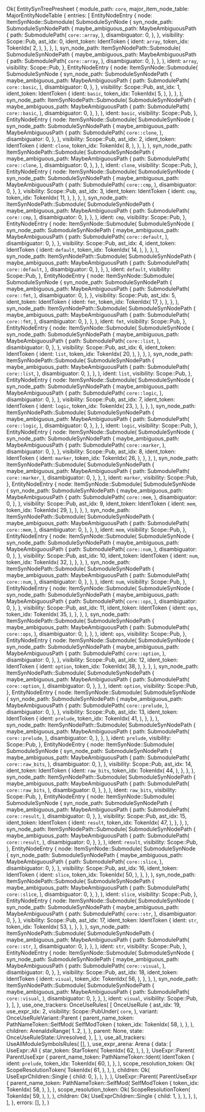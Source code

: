Ok(
    EntitySynTreePresheet {
        module_path: `core`,
        major_item_node_table: MajorEntityNodeTable {
            entries: [
                EntityNodeEntry {
                    node: ItemSynNode::Submodule(
                        SubmoduleSynNode {
                            syn_node_path: SubmoduleSynNodePath {
                                maybe_ambiguous_path: MaybeAmbiguousPath {
                                    path: SubmodulePath(
                                        `core::array`,
                                    ),
                                    disambiguator: 0,
                                },
                            },
                            visibility: Scope::Pub,
                            ast_idx: 0,
                            ident_token: IdentToken {
                                ident: `array`,
                                token_idx: TokenIdx(
                                    2,
                                ),
                            },
                        },
                    ),
                    syn_node_path: ItemSynNodePath::Submodule(
                        SubmoduleSynNodePath {
                            maybe_ambiguous_path: MaybeAmbiguousPath {
                                path: SubmodulePath(
                                    `core::array`,
                                ),
                                disambiguator: 0,
                            },
                        },
                    ),
                    ident: `array`,
                    visibility: Scope::Pub,
                },
                EntityNodeEntry {
                    node: ItemSynNode::Submodule(
                        SubmoduleSynNode {
                            syn_node_path: SubmoduleSynNodePath {
                                maybe_ambiguous_path: MaybeAmbiguousPath {
                                    path: SubmodulePath(
                                        `core::basic`,
                                    ),
                                    disambiguator: 0,
                                },
                            },
                            visibility: Scope::Pub,
                            ast_idx: 1,
                            ident_token: IdentToken {
                                ident: `basic`,
                                token_idx: TokenIdx(
                                    5,
                                ),
                            },
                        },
                    ),
                    syn_node_path: ItemSynNodePath::Submodule(
                        SubmoduleSynNodePath {
                            maybe_ambiguous_path: MaybeAmbiguousPath {
                                path: SubmodulePath(
                                    `core::basic`,
                                ),
                                disambiguator: 0,
                            },
                        },
                    ),
                    ident: `basic`,
                    visibility: Scope::Pub,
                },
                EntityNodeEntry {
                    node: ItemSynNode::Submodule(
                        SubmoduleSynNode {
                            syn_node_path: SubmoduleSynNodePath {
                                maybe_ambiguous_path: MaybeAmbiguousPath {
                                    path: SubmodulePath(
                                        `core::clone`,
                                    ),
                                    disambiguator: 0,
                                },
                            },
                            visibility: Scope::Pub,
                            ast_idx: 2,
                            ident_token: IdentToken {
                                ident: `clone`,
                                token_idx: TokenIdx(
                                    8,
                                ),
                            },
                        },
                    ),
                    syn_node_path: ItemSynNodePath::Submodule(
                        SubmoduleSynNodePath {
                            maybe_ambiguous_path: MaybeAmbiguousPath {
                                path: SubmodulePath(
                                    `core::clone`,
                                ),
                                disambiguator: 0,
                            },
                        },
                    ),
                    ident: `clone`,
                    visibility: Scope::Pub,
                },
                EntityNodeEntry {
                    node: ItemSynNode::Submodule(
                        SubmoduleSynNode {
                            syn_node_path: SubmoduleSynNodePath {
                                maybe_ambiguous_path: MaybeAmbiguousPath {
                                    path: SubmodulePath(
                                        `core::cmp`,
                                    ),
                                    disambiguator: 0,
                                },
                            },
                            visibility: Scope::Pub,
                            ast_idx: 3,
                            ident_token: IdentToken {
                                ident: `cmp`,
                                token_idx: TokenIdx(
                                    11,
                                ),
                            },
                        },
                    ),
                    syn_node_path: ItemSynNodePath::Submodule(
                        SubmoduleSynNodePath {
                            maybe_ambiguous_path: MaybeAmbiguousPath {
                                path: SubmodulePath(
                                    `core::cmp`,
                                ),
                                disambiguator: 0,
                            },
                        },
                    ),
                    ident: `cmp`,
                    visibility: Scope::Pub,
                },
                EntityNodeEntry {
                    node: ItemSynNode::Submodule(
                        SubmoduleSynNode {
                            syn_node_path: SubmoduleSynNodePath {
                                maybe_ambiguous_path: MaybeAmbiguousPath {
                                    path: SubmodulePath(
                                        `core::default`,
                                    ),
                                    disambiguator: 0,
                                },
                            },
                            visibility: Scope::Pub,
                            ast_idx: 4,
                            ident_token: IdentToken {
                                ident: `default`,
                                token_idx: TokenIdx(
                                    14,
                                ),
                            },
                        },
                    ),
                    syn_node_path: ItemSynNodePath::Submodule(
                        SubmoduleSynNodePath {
                            maybe_ambiguous_path: MaybeAmbiguousPath {
                                path: SubmodulePath(
                                    `core::default`,
                                ),
                                disambiguator: 0,
                            },
                        },
                    ),
                    ident: `default`,
                    visibility: Scope::Pub,
                },
                EntityNodeEntry {
                    node: ItemSynNode::Submodule(
                        SubmoduleSynNode {
                            syn_node_path: SubmoduleSynNodePath {
                                maybe_ambiguous_path: MaybeAmbiguousPath {
                                    path: SubmodulePath(
                                        `core::fmt`,
                                    ),
                                    disambiguator: 0,
                                },
                            },
                            visibility: Scope::Pub,
                            ast_idx: 5,
                            ident_token: IdentToken {
                                ident: `fmt`,
                                token_idx: TokenIdx(
                                    17,
                                ),
                            },
                        },
                    ),
                    syn_node_path: ItemSynNodePath::Submodule(
                        SubmoduleSynNodePath {
                            maybe_ambiguous_path: MaybeAmbiguousPath {
                                path: SubmodulePath(
                                    `core::fmt`,
                                ),
                                disambiguator: 0,
                            },
                        },
                    ),
                    ident: `fmt`,
                    visibility: Scope::Pub,
                },
                EntityNodeEntry {
                    node: ItemSynNode::Submodule(
                        SubmoduleSynNode {
                            syn_node_path: SubmoduleSynNodePath {
                                maybe_ambiguous_path: MaybeAmbiguousPath {
                                    path: SubmodulePath(
                                        `core::list`,
                                    ),
                                    disambiguator: 0,
                                },
                            },
                            visibility: Scope::Pub,
                            ast_idx: 6,
                            ident_token: IdentToken {
                                ident: `list`,
                                token_idx: TokenIdx(
                                    20,
                                ),
                            },
                        },
                    ),
                    syn_node_path: ItemSynNodePath::Submodule(
                        SubmoduleSynNodePath {
                            maybe_ambiguous_path: MaybeAmbiguousPath {
                                path: SubmodulePath(
                                    `core::list`,
                                ),
                                disambiguator: 0,
                            },
                        },
                    ),
                    ident: `list`,
                    visibility: Scope::Pub,
                },
                EntityNodeEntry {
                    node: ItemSynNode::Submodule(
                        SubmoduleSynNode {
                            syn_node_path: SubmoduleSynNodePath {
                                maybe_ambiguous_path: MaybeAmbiguousPath {
                                    path: SubmodulePath(
                                        `core::logic`,
                                    ),
                                    disambiguator: 0,
                                },
                            },
                            visibility: Scope::Pub,
                            ast_idx: 7,
                            ident_token: IdentToken {
                                ident: `logic`,
                                token_idx: TokenIdx(
                                    23,
                                ),
                            },
                        },
                    ),
                    syn_node_path: ItemSynNodePath::Submodule(
                        SubmoduleSynNodePath {
                            maybe_ambiguous_path: MaybeAmbiguousPath {
                                path: SubmodulePath(
                                    `core::logic`,
                                ),
                                disambiguator: 0,
                            },
                        },
                    ),
                    ident: `logic`,
                    visibility: Scope::Pub,
                },
                EntityNodeEntry {
                    node: ItemSynNode::Submodule(
                        SubmoduleSynNode {
                            syn_node_path: SubmoduleSynNodePath {
                                maybe_ambiguous_path: MaybeAmbiguousPath {
                                    path: SubmodulePath(
                                        `core::marker`,
                                    ),
                                    disambiguator: 0,
                                },
                            },
                            visibility: Scope::Pub,
                            ast_idx: 8,
                            ident_token: IdentToken {
                                ident: `marker`,
                                token_idx: TokenIdx(
                                    26,
                                ),
                            },
                        },
                    ),
                    syn_node_path: ItemSynNodePath::Submodule(
                        SubmoduleSynNodePath {
                            maybe_ambiguous_path: MaybeAmbiguousPath {
                                path: SubmodulePath(
                                    `core::marker`,
                                ),
                                disambiguator: 0,
                            },
                        },
                    ),
                    ident: `marker`,
                    visibility: Scope::Pub,
                },
                EntityNodeEntry {
                    node: ItemSynNode::Submodule(
                        SubmoduleSynNode {
                            syn_node_path: SubmoduleSynNodePath {
                                maybe_ambiguous_path: MaybeAmbiguousPath {
                                    path: SubmodulePath(
                                        `core::mem`,
                                    ),
                                    disambiguator: 0,
                                },
                            },
                            visibility: Scope::Pub,
                            ast_idx: 9,
                            ident_token: IdentToken {
                                ident: `mem`,
                                token_idx: TokenIdx(
                                    29,
                                ),
                            },
                        },
                    ),
                    syn_node_path: ItemSynNodePath::Submodule(
                        SubmoduleSynNodePath {
                            maybe_ambiguous_path: MaybeAmbiguousPath {
                                path: SubmodulePath(
                                    `core::mem`,
                                ),
                                disambiguator: 0,
                            },
                        },
                    ),
                    ident: `mem`,
                    visibility: Scope::Pub,
                },
                EntityNodeEntry {
                    node: ItemSynNode::Submodule(
                        SubmoduleSynNode {
                            syn_node_path: SubmoduleSynNodePath {
                                maybe_ambiguous_path: MaybeAmbiguousPath {
                                    path: SubmodulePath(
                                        `core::num`,
                                    ),
                                    disambiguator: 0,
                                },
                            },
                            visibility: Scope::Pub,
                            ast_idx: 10,
                            ident_token: IdentToken {
                                ident: `num`,
                                token_idx: TokenIdx(
                                    32,
                                ),
                            },
                        },
                    ),
                    syn_node_path: ItemSynNodePath::Submodule(
                        SubmoduleSynNodePath {
                            maybe_ambiguous_path: MaybeAmbiguousPath {
                                path: SubmodulePath(
                                    `core::num`,
                                ),
                                disambiguator: 0,
                            },
                        },
                    ),
                    ident: `num`,
                    visibility: Scope::Pub,
                },
                EntityNodeEntry {
                    node: ItemSynNode::Submodule(
                        SubmoduleSynNode {
                            syn_node_path: SubmoduleSynNodePath {
                                maybe_ambiguous_path: MaybeAmbiguousPath {
                                    path: SubmodulePath(
                                        `core::ops`,
                                    ),
                                    disambiguator: 0,
                                },
                            },
                            visibility: Scope::Pub,
                            ast_idx: 11,
                            ident_token: IdentToken {
                                ident: `ops`,
                                token_idx: TokenIdx(
                                    35,
                                ),
                            },
                        },
                    ),
                    syn_node_path: ItemSynNodePath::Submodule(
                        SubmoduleSynNodePath {
                            maybe_ambiguous_path: MaybeAmbiguousPath {
                                path: SubmodulePath(
                                    `core::ops`,
                                ),
                                disambiguator: 0,
                            },
                        },
                    ),
                    ident: `ops`,
                    visibility: Scope::Pub,
                },
                EntityNodeEntry {
                    node: ItemSynNode::Submodule(
                        SubmoduleSynNode {
                            syn_node_path: SubmoduleSynNodePath {
                                maybe_ambiguous_path: MaybeAmbiguousPath {
                                    path: SubmodulePath(
                                        `core::option`,
                                    ),
                                    disambiguator: 0,
                                },
                            },
                            visibility: Scope::Pub,
                            ast_idx: 12,
                            ident_token: IdentToken {
                                ident: `option`,
                                token_idx: TokenIdx(
                                    38,
                                ),
                            },
                        },
                    ),
                    syn_node_path: ItemSynNodePath::Submodule(
                        SubmoduleSynNodePath {
                            maybe_ambiguous_path: MaybeAmbiguousPath {
                                path: SubmodulePath(
                                    `core::option`,
                                ),
                                disambiguator: 0,
                            },
                        },
                    ),
                    ident: `option`,
                    visibility: Scope::Pub,
                },
                EntityNodeEntry {
                    node: ItemSynNode::Submodule(
                        SubmoduleSynNode {
                            syn_node_path: SubmoduleSynNodePath {
                                maybe_ambiguous_path: MaybeAmbiguousPath {
                                    path: SubmodulePath(
                                        `core::prelude`,
                                    ),
                                    disambiguator: 0,
                                },
                            },
                            visibility: Scope::Pub,
                            ast_idx: 13,
                            ident_token: IdentToken {
                                ident: `prelude`,
                                token_idx: TokenIdx(
                                    41,
                                ),
                            },
                        },
                    ),
                    syn_node_path: ItemSynNodePath::Submodule(
                        SubmoduleSynNodePath {
                            maybe_ambiguous_path: MaybeAmbiguousPath {
                                path: SubmodulePath(
                                    `core::prelude`,
                                ),
                                disambiguator: 0,
                            },
                        },
                    ),
                    ident: `prelude`,
                    visibility: Scope::Pub,
                },
                EntityNodeEntry {
                    node: ItemSynNode::Submodule(
                        SubmoduleSynNode {
                            syn_node_path: SubmoduleSynNodePath {
                                maybe_ambiguous_path: MaybeAmbiguousPath {
                                    path: SubmodulePath(
                                        `core::raw_bits`,
                                    ),
                                    disambiguator: 0,
                                },
                            },
                            visibility: Scope::Pub,
                            ast_idx: 14,
                            ident_token: IdentToken {
                                ident: `raw_bits`,
                                token_idx: TokenIdx(
                                    44,
                                ),
                            },
                        },
                    ),
                    syn_node_path: ItemSynNodePath::Submodule(
                        SubmoduleSynNodePath {
                            maybe_ambiguous_path: MaybeAmbiguousPath {
                                path: SubmodulePath(
                                    `core::raw_bits`,
                                ),
                                disambiguator: 0,
                            },
                        },
                    ),
                    ident: `raw_bits`,
                    visibility: Scope::Pub,
                },
                EntityNodeEntry {
                    node: ItemSynNode::Submodule(
                        SubmoduleSynNode {
                            syn_node_path: SubmoduleSynNodePath {
                                maybe_ambiguous_path: MaybeAmbiguousPath {
                                    path: SubmodulePath(
                                        `core::result`,
                                    ),
                                    disambiguator: 0,
                                },
                            },
                            visibility: Scope::Pub,
                            ast_idx: 15,
                            ident_token: IdentToken {
                                ident: `result`,
                                token_idx: TokenIdx(
                                    47,
                                ),
                            },
                        },
                    ),
                    syn_node_path: ItemSynNodePath::Submodule(
                        SubmoduleSynNodePath {
                            maybe_ambiguous_path: MaybeAmbiguousPath {
                                path: SubmodulePath(
                                    `core::result`,
                                ),
                                disambiguator: 0,
                            },
                        },
                    ),
                    ident: `result`,
                    visibility: Scope::Pub,
                },
                EntityNodeEntry {
                    node: ItemSynNode::Submodule(
                        SubmoduleSynNode {
                            syn_node_path: SubmoduleSynNodePath {
                                maybe_ambiguous_path: MaybeAmbiguousPath {
                                    path: SubmodulePath(
                                        `core::slice`,
                                    ),
                                    disambiguator: 0,
                                },
                            },
                            visibility: Scope::Pub,
                            ast_idx: 16,
                            ident_token: IdentToken {
                                ident: `slice`,
                                token_idx: TokenIdx(
                                    50,
                                ),
                            },
                        },
                    ),
                    syn_node_path: ItemSynNodePath::Submodule(
                        SubmoduleSynNodePath {
                            maybe_ambiguous_path: MaybeAmbiguousPath {
                                path: SubmodulePath(
                                    `core::slice`,
                                ),
                                disambiguator: 0,
                            },
                        },
                    ),
                    ident: `slice`,
                    visibility: Scope::Pub,
                },
                EntityNodeEntry {
                    node: ItemSynNode::Submodule(
                        SubmoduleSynNode {
                            syn_node_path: SubmoduleSynNodePath {
                                maybe_ambiguous_path: MaybeAmbiguousPath {
                                    path: SubmodulePath(
                                        `core::str`,
                                    ),
                                    disambiguator: 0,
                                },
                            },
                            visibility: Scope::Pub,
                            ast_idx: 17,
                            ident_token: IdentToken {
                                ident: `str`,
                                token_idx: TokenIdx(
                                    53,
                                ),
                            },
                        },
                    ),
                    syn_node_path: ItemSynNodePath::Submodule(
                        SubmoduleSynNodePath {
                            maybe_ambiguous_path: MaybeAmbiguousPath {
                                path: SubmodulePath(
                                    `core::str`,
                                ),
                                disambiguator: 0,
                            },
                        },
                    ),
                    ident: `str`,
                    visibility: Scope::Pub,
                },
                EntityNodeEntry {
                    node: ItemSynNode::Submodule(
                        SubmoduleSynNode {
                            syn_node_path: SubmoduleSynNodePath {
                                maybe_ambiguous_path: MaybeAmbiguousPath {
                                    path: SubmodulePath(
                                        `core::visual`,
                                    ),
                                    disambiguator: 0,
                                },
                            },
                            visibility: Scope::Pub,
                            ast_idx: 18,
                            ident_token: IdentToken {
                                ident: `visual`,
                                token_idx: TokenIdx(
                                    56,
                                ),
                            },
                        },
                    ),
                    syn_node_path: ItemSynNodePath::Submodule(
                        SubmoduleSynNodePath {
                            maybe_ambiguous_path: MaybeAmbiguousPath {
                                path: SubmodulePath(
                                    `core::visual`,
                                ),
                                disambiguator: 0,
                            },
                        },
                    ),
                    ident: `visual`,
                    visibility: Scope::Pub,
                },
            ],
        },
        use_one_trackers: OnceUseRules(
            [
                OnceUseRule {
                    ast_idx: 19,
                    use_expr_idx: 2,
                    visibility: Scope::PubUnder(
                        `core`,
                    ),
                    variant: OnceUseRuleVariant::Parent {
                        parent_name_token: PathNameToken::SelfMod(
                            SelfModToken {
                                token_idx: TokenIdx(
                                    58,
                                ),
                            },
                        ),
                        children: ArenaIdxRange(
                            1..2,
                        ),
                    },
                    parent: None,
                    state: OnceUseRuleState::Unresolved,
                },
            ],
        ),
        use_all_trackers: UseAllModuleSymbolsRules(
            [],
        ),
        use_expr_arena: Arena {
            data: [
                UseExpr::All {
                    star_token: StarToken(
                        TokenIdx(
                            62,
                        ),
                    ),
                },
                UseExpr::Parent(
                    ParentUseExpr {
                        parent_name_token: PathNameToken::Ident(
                            IdentToken {
                                ident: `prelude`,
                                token_idx: TokenIdx(
                                    60,
                                ),
                            },
                        ),
                        scope_resolution_token: Ok(
                            ScopeResolutionToken(
                                TokenIdx(
                                    61,
                                ),
                            ),
                        ),
                        children: Ok(
                            UseExprChildren::Single {
                                child: 0,
                            },
                        ),
                    },
                ),
                UseExpr::Parent(
                    ParentUseExpr {
                        parent_name_token: PathNameToken::SelfMod(
                            SelfModToken {
                                token_idx: TokenIdx(
                                    58,
                                ),
                            },
                        ),
                        scope_resolution_token: Ok(
                            ScopeResolutionToken(
                                TokenIdx(
                                    59,
                                ),
                            ),
                        ),
                        children: Ok(
                            UseExprChildren::Single {
                                child: 1,
                            },
                        ),
                    },
                ),
            ],
        },
        errors: [],
    },
)